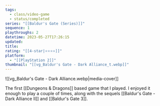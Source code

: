 ```yaml
---
tags:
  - class/video-game
  - status/completed
series: "[[Baldur's Gate (Series)]]"
sequence: 1
playthroughs: 2
datetime: 2023-05-27T17:26:15
updated: 
title: 
rating: "[[4-star|⭐️⭐️⭐️⭐️]]"
platform:
  - "[[PlayStation 2]]"
thumbnail: "[[vg_Baldur's Gate - Dark Alliance_t.webp]]"
---
```


![[vg_Baldur's Gate - Dark Alliance.webp|media-cover]]

The first [[Dungeons & Dragons]] based game that I played. I enjoyed it enough to play a couple of times, along with the sequels [[Baldur's Gate - Dark Alliance II]] and [[Baldur's Gate 3]].